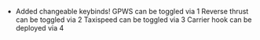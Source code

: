 - Added changeable keybinds!
GPWS can be toggled via 1
Reverse thrust can be toggled via 2
Taxispeed can be toggled via 3
Carrier hook can be deployed via 4
